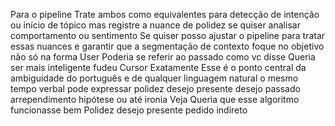 Para o pipeline
Trate ambos como equivalentes para detecção de intenção ou início de tópico mas registre a nuance de polidez se quiser analisar comportamento ou sentimento
Se quiser posso ajustar o pipeline para tratar essas nuances e garantir que a segmentação de contexto foque no objetivo não só na forma
User
Poderia se referir ao passado como vc disse
Queria ser mais inteligente
fudeu
Cursor
Exatamente
Esse é o ponto central da ambiguidade do português  e de qualquer linguagem natural o mesmo tempo verbal pode expressar polidez desejo presente desejo passado arrependimento hipótese ou até ironia
Veja
 Queria que esse algoritmo funcionasse bem
 Polidez desejo presente pedido indireto